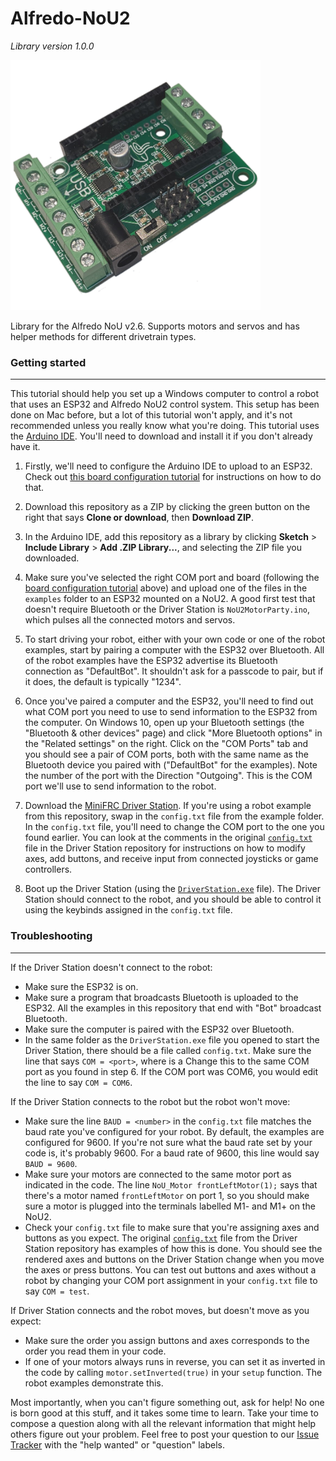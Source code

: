# Alfredo-NoU2
_Library version 1.0.0_

<img src="https://github.com/AlfredoElectronics/alfredoelectronics.github.io/blob/master/images/nou2-1.png" width="400px">

Library for the Alfredo NoU v2.6. Supports motors and servos and has helper methods for different drivetrain types.

### Getting started
---

This tutorial should help you set up a Windows computer to control a robot that uses an ESP32 and Alfredo NoU2 control system. This setup has been done on Mac before, but a lot of this tutorial won't apply, and it's not recommended unless you really know what you're doing. This tutorial uses the [Arduino IDE](https://www.arduino.cc/en/main/software). You'll need to download and install it if you don't already have it.

1. Firstly, we'll need to configure the Arduino IDE to upload to an ESP32. Check out [this board configuration tutorial](https://randomnerdtutorials.com/installing-the-esp32-board-in-arduino-ide-windows-instructions/) for instructions on how to do that.

2. Download this repository as a ZIP by clicking the green button on the right that says **Clone or download**, then **Download ZIP**.

3. In the Arduino IDE, add this repository as a library by clicking **Sketch** > **Include Library** > **Add .ZIP Library...**, and selecting the ZIP file you downloaded.

4. Make sure you've selected the right COM port and board (following the [board configuration tutorial](https://randomnerdtutorials.com/installing-the-esp32-board-in-arduino-ide-windows-instructions/) above) and upload one of the files in the `examples` folder to an ESP32 mounted on a NoU2. A good first test that doesn't require Bluetooth or the Driver Station is `NoU2MotorParty.ino`, which pulses all the connected motors and servos.

5. To start driving your robot, either with your own code or one of the robot examples, start by pairing a computer with the ESP32 over Bluetooth. All of the robot examples have the ESP32 advertise its Bluetooth connection as "DefaultBot". It shouldn't ask for a passcode to pair, but if it does, the default is typically "1234".

6. Once you've paired a computer and the ESP32, you'll need to find out what COM port you need to use to send information to the ESP32 from the computer. On Windows 10, open up your Bluetooth settings (the "Bluetooth & other devices" page) and click "More Bluetooth options" in the "Related settings" on the right. Click on the "COM Ports" tab and you should see a pair of COM ports, both with the same name as the Bluetooth device you paired with ("DefaultBot" for the examples). Note the number of the port with the Direction "Outgoing". This is the COM port we'll use to send information to the robot.

7. Download the [MiniFRC Driver Station](https://github.com/ddthj/MiniFRC). If you're using a robot example from this repository, swap in the `config.txt` file from the example folder. In the `config.txt` file, you'll need to change the COM port to the one you found earlier. You can look at the comments in the original [`config.txt`](https://github.com/ddthj/MiniFRC/blob/master/config.txt) file in the Driver Station repository for instructions on how to modify axes, add buttons, and receive input from connected joysticks or game controllers.

8. Boot up the Driver Station (using the [`DriverStation.exe`](https://github.com/ddthj/MiniFRC/blob/master/DriverStation.exe) file). The Driver Station should connect to the robot, and you should be able to control it using the keybinds assigned in the `config.txt` file.

### Troubleshooting
---
If the Driver Station doesn't connect to the robot:
* Make sure the ESP32 is on.
* Make sure a program that broadcasts Bluetooth is uploaded to the ESP32. All the examples in this repository that end with "Bot" broadcast Bluetooth.
* Make sure the computer is paired with the ESP32 over Bluetooth.
* In the same folder as the `DriverStation.exe` file you opened to start the Driver Station, there should be a file called `config.txt`. Make sure the line that says `COM = <port>`, where <port> is a  Change this to the same COM port as you found in step 6. If the COM port was COM6, you would edit the line to say `COM = COM6`.

If the Driver Station connects to the robot but the robot won't move:
* Make sure the line `BAUD = <number>` in the `config.txt` file matches the baud rate you've configured for your robot. By default, the examples are configured for 9600. If you're not sure what the baud rate set by your code is, it's probably 9600. For a baud rate of 9600, this line would say `BAUD = 9600`.
* Make sure your motors are connected to the same motor port as indicated in the code. The line `NoU_Motor frontLeftMotor(1);` says that there's a motor named `frontLeftMotor` on port 1, so you should make sure a motor is plugged into the terminals labelled M1- and M1+ on the NoU2.
* Check your `config.txt` file to make sure that you're assigning axes and buttons as you expect. The original [`config.txt`](https://github.com/ddthj/MiniFRC/blob/master/config.txt) file from the Driver Station repository has examples of how this is done. You should see the rendered axes and buttons on the Driver Station change when you move the axes or press buttons. You can test out buttons and axes without a robot by changing your COM port assignment in your `config.txt` file to say `COM = test`.

If Driver Station connects and the robot moves, but doesn't move as you expect:
* Make sure the order you assign buttons and axes corresponds to the order you read them in your code.
* If one of your motors always runs in reverse, you can set it as inverted in the code by calling `motor.setInverted(true)` in your `setup` function. The robot examples demonstrate this.

Most importantly, when you can't figure something out, ask for help! No one is born good at this stuff, and it takes some time to learn. Take your time to compose a question along with all the relevant information that might help others figure out your problem. Feel free to post your question to our [Issue Tracker](https://github.com/AlfredoElectronics/Alfredo-NoU-2/issues) with the "help wanted" or "question" labels.